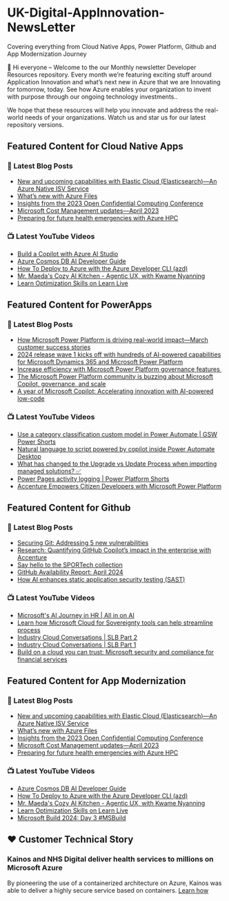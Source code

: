 # UK-Digital-AppInnovation-NewsLetter

Covering everything from Cloud Native Apps, Power Platform, Github and App Modernization Journey

👋 Hi everyone – Welcome to the our Monthly newsletter Developer Resources repository. Every month we’re featuring exciting stuff around Application Innovation and what’s next new in Azure that we are Innovating for tomorrow, today. See how Azure enables your organization to invent with purpose through our ongoing technology investments..


We hope that these resources will help you innovate and address the real-world needs of your organizations. Watch us and star us for our latest repository versions.

## Featured Content for Cloud Native Apps


### 📝 Latest Blog Posts

    
<!-- BLOGCNA:START -->
- [New and upcoming capabilities with Elastic Cloud (Elasticsearch)—An Azure Native ISV Service](https://azure.microsoft.com/blog/new-and-upcoming-capabilities-with-elastic-cloud-elasticsearch-an-azure-native-isv-service/)
- [What’s new with Azure Files](https://azure.microsoft.com/blog/what-s-new-with-azure-files/)
- [Insights from the 2023 Open Confidential Computing Conference](https://azure.microsoft.com/blog/insights-from-the-2023-open-confidential-computing-conference/)
- [Microsoft Cost Management updates—April 2023](https://azure.microsoft.com/blog/microsoft-cost-management-updates-april-2023/)
- [Preparing for future health emergencies with Azure HPC ](https://azure.microsoft.com/blog/preparing-for-future-health-emergencies-with-azure-hpc/)
<!-- BLOGCNA:END -->

### 📺 Latest YouTube Videos

 
<!-- YOUTUBECNA:START -->
- [Build a Copilot with Azure AI Studio](https://www.youtube.com/watch?v=t46azJt2Myk)
- [Azure Cosmos DB AI Developer Guide](https://www.youtube.com/watch?v=NvpxXpCtlmI)
- [How To Deploy to Azure with the Azure Developer CLI &lpar;azd&rpar;](https://www.youtube.com/watch?v=f_HpDpEmWZ4)
- [Mr. Maeda&#39;s Cozy AI Kitchen - Agentic UX, with Kwame Nyanning](https://www.youtube.com/watch?v=RX1GaPSXYPo)
- [Learn Optimization Skills on Learn Live](https://www.youtube.com/watch?v=9oexpl-4F0s)
<!-- YOUTUBECNA:END -->

##  Featured Content for PowerApps
### 📝 Latest Blog Posts
<!-- BLOGPOWER:START -->
- [How Microsoft Power Platform is driving real-world impact—March customer success stories](https://www.microsoft.com/en-us/power-platform/blog/2024/04/18/how-microsoft-power-platform-is-driving-real-world-impact-march-customer-success-stories/)
- [2024 release wave 1 kicks off with hundreds of AI-powered capabilities for Microsoft Dynamics 365 and Microsoft Power Platform](https://cloudblogs.microsoft.com/dynamics365/bdm/2024/04/10/2024-release-wave-1-kicks-off-with-hundreds-of-ai-powered-capabilities-for-microsoft-dynamics-365-and-microsoft-power-platform/)
- [Increase efficiency with Microsoft Power Platform governance features ](https://www.microsoft.com/en-us/power-platform/blog/2024/04/04/increase-efficiency-with-microsoft-power-platform-governance-features/)
- [The Microsoft Power Platform community is buzzing about Microsoft Copilot, governance, and scale](https://www.microsoft.com/en-us/power-platform/blog/2024/03/28/the-microsoft-power-platform-community-is-buzzing-about-microsoft-copilot-governance-and-scale/)
- [A year of Microsoft Copilot: Accelerating innovation with AI-powered low-code](https://www.microsoft.com/en-us/power-platform/blog/2024/03/26/a-year-of-microsoft-copilot-accelerating-innovation-with-ai-powered-low-code/)
<!-- BLOGPOWER:END -->
 ### 📺 Latest YouTube Videos
    
<!-- YOUTUBEPOWER:START -->
- [Use a category classification custom model in Power Automate | GSW Power Shorts](https://www.youtube.com/watch?v=zgzpUylhaLQ)
- [Natural language to script powered by copilot inside Power Automate Desktop](https://www.youtube.com/watch?v=XOnH5joKnC0)
- [What has changed to the Upgrade vs Update Process when importing managed solutions? ✅](https://www.youtube.com/watch?v=JzTB-jfQYbo)
- [Power Pages activity logging | Power Platform Shorts](https://www.youtube.com/watch?v=pBKkkkPpX0I)
- [Accenture Empowers Citizen Developers with Microsoft Power Platform](https://www.youtube.com/watch?v=iPUD22TNmBU)
<!-- YOUTUBEPOWER:END -->

##  Featured Content for Github
### 📝 Latest Blog Posts
<!-- BLOGGITHUB:START -->
- [Securing Git: Addressing 5 new vulnerabilities](https://github.blog/2024-05-14-securing-git-addressing-5-new-vulnerabilities/)
- [Research: Quantifying GitHub Copilot’s impact in the enterprise with Accenture](https://github.blog/2024-05-13-research-quantifying-github-copilots-impact-in-the-enterprise-with-accenture/)
- [Say hello to the SPORTech collection](https://github.blog/2024-05-13-say-hello-to-the-sportech-collection/)
- [GitHub Availability Report: April 2024](https://github.blog/2024-05-10-github-availability-report-april-2024/)
- [How AI enhances static application security testing (SAST)](https://github.blog/2024-05-09-how-ai-enhances-static-application-security-testing-sast/)
<!-- BLOGGITHUB:END -->
### 📺 Latest YouTube Videos
<!-- YOUTUBEGITHUB:START -->
- [Microsoft&#39;s AI Journey in HR | All in on AI](https://www.youtube.com/watch?v=ffrmZhT3BJA)
- [Learn how Microsoft Cloud for Sovereignty tools can help streamline process](https://www.youtube.com/watch?v=fbq3EfDIfX4)
- [Industry Cloud Conversations | SLB Part 2](https://www.youtube.com/watch?v=uvc2xhJNsn4)
- [Industry Cloud Conversations | SLB Part 1](https://www.youtube.com/watch?v=yssdcLSDMkw)
- [Build on a cloud you can trust: Microsoft security and compliance for financial services](https://www.youtube.com/watch?v=vdfhxuWOSlQ)
<!-- YOUTUBEGITHUB:END -->
##  Featured Content for App Modernization
### 📝 Latest Blog Posts
<!-- BLOGAPPMOD:START -->
- [New and upcoming capabilities with Elastic Cloud (Elasticsearch)—An Azure Native ISV Service](https://azure.microsoft.com/blog/new-and-upcoming-capabilities-with-elastic-cloud-elasticsearch-an-azure-native-isv-service/)
- [What’s new with Azure Files](https://azure.microsoft.com/blog/what-s-new-with-azure-files/)
- [Insights from the 2023 Open Confidential Computing Conference](https://azure.microsoft.com/blog/insights-from-the-2023-open-confidential-computing-conference/)
- [Microsoft Cost Management updates—April 2023](https://azure.microsoft.com/blog/microsoft-cost-management-updates-april-2023/)
- [Preparing for future health emergencies with Azure HPC ](https://azure.microsoft.com/blog/preparing-for-future-health-emergencies-with-azure-hpc/)
<!-- BLOGAPPMOD:END -->
### 📺 Latest YouTube Videos
<!-- YOUTUBEAPPMOD:START -->
- [Azure Cosmos DB AI Developer Guide](https://www.youtube.com/watch?v=NvpxXpCtlmI)
- [How To Deploy to Azure with the Azure Developer CLI &lpar;azd&rpar;](https://www.youtube.com/watch?v=f_HpDpEmWZ4)
- [Mr. Maeda&#39;s Cozy AI Kitchen - Agentic UX, with Kwame Nyanning](https://www.youtube.com/watch?v=RX1GaPSXYPo)
- [Learn Optimization Skills on Learn Live](https://www.youtube.com/watch?v=9oexpl-4F0s)
- [Microsoft Build 2024: Day 3 #MSBuild](https://www.youtube.com/watch?v=8Zy9QtZ6czE)
<!-- YOUTUBEAPPMOD:END -->


## ♥️ Customer Technical Story 

### Kainos and NHS Digital deliver health services to millions on Microsoft Azure

By pioneering the use of a containerized architecture on Azure, Kainos was able to deliver a highly secure service based on containers. [Learn how](https://customers.microsoft.com/en-us/story/1368348549535774520-kainos-and-nhs-digital-deliver-health-services-to-millions-on-microsoft-azure)

